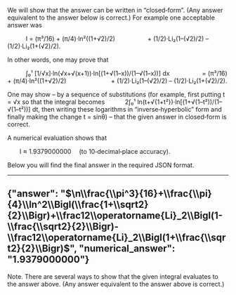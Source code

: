 We will show that the answer can be written in “closed‐form”. (Any answer equivalent to the answer below is correct.) For example one acceptable answer was

   I = (π³/16) + (π/4)·ln²((1+√2)/2)
     + (1/2)·Li₂(1–(√2)/2) – (1/2)·Li₂(1+(√2)/2).

In other words, one may prove that

   ∫₀¹ [1/√x]·ln(√x+√(x+1))·ln[(1+√(1–x))/(1–√(1–x))] dx
     =  (π³/16) + (π/4)·ln²((1+√2)/2)
       + (1/2)·Li₂(1–(√2)/2) – (1/2)·Li₂(1+(√2)/2).

One may show – by a sequence of substitutions (for example, first putting t = √x so that the integral becomes
   2∫₀¹ ln(t+√{1+t²})·ln[(1+√(1–t²))/(1–√(1–t²))] dt,
then writing these logarithms in “inverse‐hyperbolic” form and finally making the change t = sinθ) – that the given answer in closed‐form is correct.

A numerical evaluation shows that

  I ≈ 1.9379000000  (to 10‐decimal‐place accuracy).

Below you will find the final answer in the required JSON format.

------------------------------------------------------------
{"answer": "$\n\\frac{\\pi^3}{16}+\\frac{\\pi}{4}\\ln^2\\Bigl(\\frac{1+\\sqrt2}{2}\\Bigr)+\\frac12\\operatorname{Li}_2\\Bigl(1-\\frac{\\sqrt2}{2}\\Bigr)-\\frac12\\operatorname{Li}_2\\Bigl(1+\\frac{\\sqrt2}{2}\\Bigr)$", "numerical_answer": "1.9379000000"}
------------------------------------------------------------

Note. There are several ways to show that the given integral evaluates to the answer above. (Any answer equivalent to the answer above is correct.)